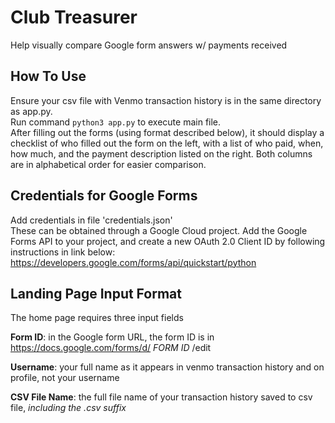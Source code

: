 # Club Treasurer 
Help visually compare Google form answers w/ payments received

## How To Use
Ensure your csv file with Venmo transaction history is in the same directory as app.py.  
Run command `python3 app.py` to execute main file.  
After filling out the forms (using format described below), it should display a checklist of who filled out the form on the left, with a list of who paid, when, how much, and the payment description listed on the right. Both columns are in alphabetical order for easier comparison.
## Credentials for Google Forms

Add credentials in file 'credentials.json'  
These can be obtained through a Google Cloud project. Add the Google Forms API to your project, and create a new OAuth 2.0 Client ID by following instructions in link below:
https://developers.google.com/forms/api/quickstart/python 
## Landing Page Input Format
The home page requires three input fields  

**Form ID**: in the Google form URL, the form ID is in   
    https://docs.google.com/forms/d/  *FORM ID*  /edit  

**Username**: your full name as it appears in venmo transaction history and on profile, not your username  

**CSV File Name**: the full file name of your transaction history saved to csv file, *including the .csv suffix*
